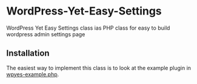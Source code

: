 # WordPress-Yet-Easy-Settings
WordPress Yet Easy Settings class ias PHP class for easy to build wordpress admin settings page

## Installation
The easiest way to implement this class is to look at the example plugin in [wpyes-example.php](https://github.com/sofyansitorus/WordPress-Yet-Easy-Settings/blob/master/wpyes-example.php).
